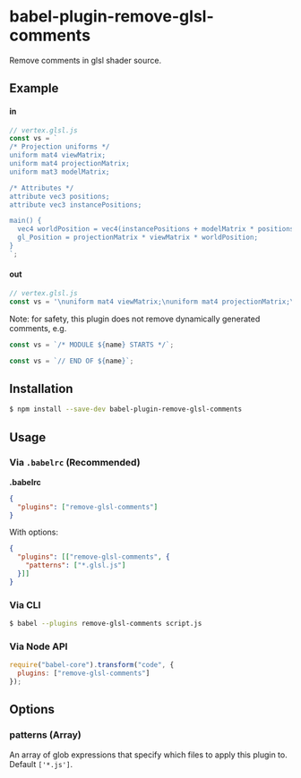 # babel-plugin-remove-glsl-comments

Remove comments in glsl shader source.


## Example

#### in

```js
// vertex.glsl.js
const vs = `
/* Projection uniforms */
uniform mat4 viewMatrix;
uniform mat4 projectionMatrix;
uniform mat3 modelMatrix;

/* Attributes */
attribute vec3 positions;
attribute vec3 instancePositions;

main() {
  vec4 worldPosition = vec4(instancePositions + modelMatrix * positions, 1.); // resolved position of the current vertex
  gl_Position = projectionMatrix * viewMatrix * worldPosition;
}
`;
```

#### out

```js
// vertex.glsl.js
const vs = '\nuniform mat4 viewMatrix;\nuniform mat4 projectionMatrix;\nuniform mat3 modelMatrix;\n\nattribute vec3 positions;\nattribute vec3 instancePositions;\n\nmain() {\n  vec4 worldPosition = vec4(instancePositions + modelMatrix * positions, 1.);\n  gl_Position = projectionMatrix * viewMatrix * worldPosition;\n}\n';
```

Note: for safety, this plugin does not remove dynamically generated comments, e.g.

```js
const vs = `/* MODULE ${name} STARTS */`;
```

```js
const vs = `// END OF ${name}`;
```


## Installation

```sh
$ npm install --save-dev babel-plugin-remove-glsl-comments
```

## Usage

### Via `.babelrc` (Recommended)

**.babelrc**

```json
{
  "plugins": ["remove-glsl-comments"]
}
```

With options:

```json
{
  "plugins": [["remove-glsl-comments", {
    "patterns": ["*.glsl.js"]
  }]]
}
```

### Via CLI

```sh
$ babel --plugins remove-glsl-comments script.js
```

### Via Node API

```js
require("babel-core").transform("code", {
  plugins: ["remove-glsl-comments"]
});
```

## Options

### patterns (Array)

An array of glob expressions that specify which files to apply this plugin to. Default `['*.js']`.
